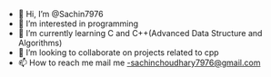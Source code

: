 - 👋 Hi, I’m @Sachin7976
- 👀 I’m interested in programming
- 🌱 I’m currently learning C and C++(Advanced Data Structure and Algorithms)
- 💞️ I’m looking to collaborate on projects related to cpp
- 📫 How to reach me mail me -sachinchoudhary7976@gmail.com

